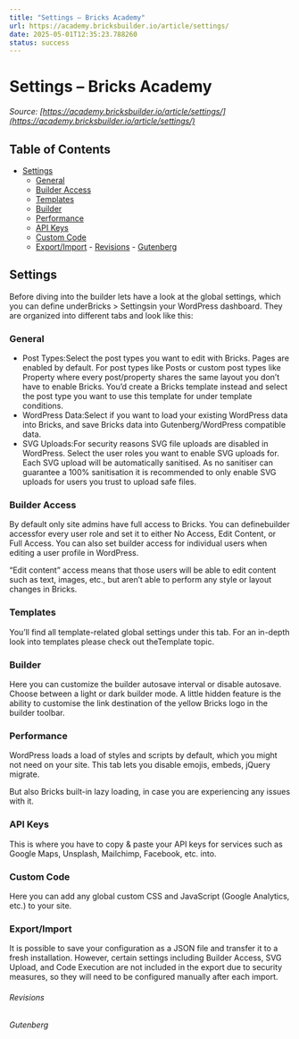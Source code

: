 ```yaml
---
title: "Settings – Bricks Academy"
url: https://academy.bricksbuilder.io/article/settings/
date: 2025-05-01T12:35:23.788260
status: success
---
```


# Settings – Bricks Academy

*Source: [https://academy.bricksbuilder.io/article/settings/](https://academy.bricksbuilder.io/article/settings/)*

## Table of Contents

- [Settings](#settings)
  - [General](#general)
  - [Builder Access](#builder-access)
  - [Templates](#templates)
  - [Builder](#builder)
  - [Performance](#performance)
  - [API Keys](#api-keys)
  - [Custom Code](#custom-code)
  - [Export/Import](#exportimport)
        - [Revisions](#revisions)
        - [Gutenberg](#gutenberg)

## Settings

Before diving into the builder lets have a look at the global settings, which you can define underBricks > Settingsin your WordPress dashboard. They are organized into different tabs and look like this:

### General

- Post Types:Select the post types you want to edit with Bricks. Pages are enabled by default. For post types like Posts or custom post types like Property where every post/property shares the same layout you don’t have to enable Bricks. You’d create a Bricks template instead and select the post type you want to use this template for under template conditions.
- WordPress Data:Select if you want to load your existing WordPress data into Bricks, and save Bricks data into Gutenberg/WordPress compatible data.
- SVG Uploads:For security reasons SVG file uploads are disabled in WordPress. Select the user roles you want to enable SVG uploads for. Each SVG upload will be automatically sanitised. As no sanitiser can guarantee a 100% sanitisation it is recommended to only enable SVG uploads for users you trust to upload safe files.

### Builder Access

By default only site admins have full access to Bricks. You can definebuilder accessfor every user role and set it to either No Access, Edit Content, or Full Access. You can also set builder access for individual users when editing a user profile in WordPress.

“Edit content” access means that those users will be able to edit content such as text, images, etc., but aren’t able to perform any style or layout changes in Bricks.

### Templates

You’ll find all template-related global settings under this tab. For an in-depth look into templates please check out theTemplate topic.

### Builder

Here you can customize the builder autosave interval or disable autosave. Choose between a light or dark builder mode. A little hidden feature is the ability to customise the link destination of the yellow Bricks logo in the builder toolbar.

### Performance

WordPress loads a load of styles and scripts by default, which you might not need on your site. This tab lets you disable emojis, embeds, jQuery migrate.

But also Bricks built-in lazy loading, in case you are experiencing any issues with it.

### API Keys

This is where you have to copy & paste your API keys for services such as Google Maps, Unsplash, Mailchimp, Facebook, etc. into.

### Custom Code

Here you can add any global custom CSS and JavaScript (Google Analytics, etc.) to your site.

### Export/Import

It is possible to save your configuration as a JSON file and transfer it to a fresh installation. However, certain settings including Builder Access, SVG Upload, and Code Execution are not included in the export due to security measures, so they will need to be configured manually after each import.

###### Revisions

###### Gutenberg

